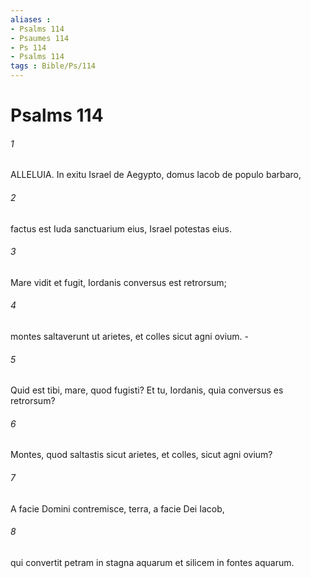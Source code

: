 ```yaml
---
aliases : 
- Psalms 114
- Psaumes 114
- Ps 114
- Psalms 114
tags : Bible/Ps/114
---
```


# Psalms 114

###### 1
ALLELUIA. In exitu Israel de Aegypto, domus Iacob de populo barbaro,
###### 2
factus est Iuda sanctuarium eius, Israel potestas eius.
###### 3
Mare vidit et fugit, Iordanis conversus est retrorsum;
###### 4
montes saltaverunt ut arietes, et colles sicut agni ovium. -
###### 5
Quid est tibi, mare, quod fugisti? Et tu, Iordanis, quia conversus es retrorsum?
###### 6
Montes, quod saltastis sicut arietes, et colles, sicut agni ovium?
###### 7
A facie Domini contremisce, terra, a facie Dei Iacob,
###### 8
qui convertit petram in stagna aquarum et silicem in fontes aquarum.
